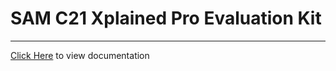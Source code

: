 # SAM C21 Xplained Pro Evaluation Kit

-----

[Click Here](https://onlinedocs.microchip.com/v2/keyword-lookup?keyword=SAM_C21_XPLAINED_PRO_EVALUATION_KIT&redirect=true) to view documentation
